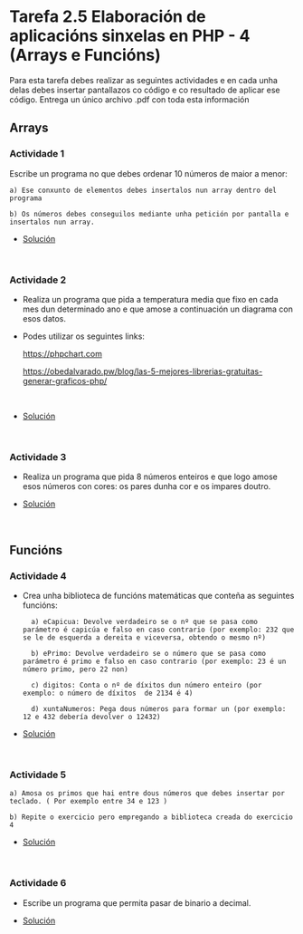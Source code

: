 # Tarefa 2.5 Elaboración de aplicacións sinxelas en PHP - 4 (Arrays e Funcións)

Para esta tarefa debes realizar as seguintes actividades e en cada unha delas debes insertar pantallazos co código e co resultado de aplicar ese código. Entrega un único archivo .pdf con toda esta información

## Arrays

### Actividade 1

Escribe un programa no que debes ordenar 10 números de maior a menor:

    a) Ese conxunto de elementos debes insertalos nun array dentro del programa

    b) Os números debes conseguilos mediante unha petición por pantalla e insertalos nun array.

- [Solución](https://github.com/B1NAR10/DAW/tree/main/Contorno_Servidor/1%C2%AA%20Avaliaci%C3%B3n/Tema%202/2.5%20Elaboraci%C3%B3n%20de%20aplicaci%C3%B3ns%20sinxelas%20en%20PHP%20-%204%20(Arrays%20e%20Funci%C3%B3ns)/Actividade_1)

</br>

### Actividade 2

- Realiza un programa que pida a temperatura media que fixo en cada mes dun determinado ano e que amose a continuación un diagrama con esos datos.

- Podes utilizar os seguintes links:

    <https://phpchart.com>

    <https://obedalvarado.pw/blog/las-5-mejores-librerias-gratuitas-generar-graficos-php/>
</br>

- [Solución](https://github.com/B1NAR10/DAW/tree/main/Contorno_Servidor/1%C2%AA%20Avaliaci%C3%B3n/Tema%202/2.5%20Elaboraci%C3%B3n%20de%20aplicaci%C3%B3ns%20sinxelas%20en%20PHP%20-%204%20(Arrays%20e%20Funci%C3%B3ns)/Actividade_2)

</br>

### Actividade 3

- Realiza un programa que pida 8 números enteiros e que logo amose esos números con cores: os pares dunha cor e os impares doutro.

- [Solución](https://github.com/B1NAR10/DAW/tree/main/Contorno_Servidor/1%C2%AA%20Avaliaci%C3%B3n/Tema%202/2.5%20Elaboraci%C3%B3n%20de%20aplicaci%C3%B3ns%20sinxelas%20en%20PHP%20-%204%20(Arrays%20e%20Funci%C3%B3ns)/Actividade_3)

</br>

## Funcións

### Actividade 4

- Crea unha biblioteca de funcións matemáticas que conteña as seguintes funcións:

        a) eCapicua: Devolve verdadeiro se o nº que se pasa como parámetro é capicúa e falso en caso contrario (por exemplo: 232 que se le de esquerda a dereita e viceversa, obtendo o mesmo nº)

        b) ePrimo: Devolve verdadeiro se o número que se pasa como parámetro é primo e falso en caso contrario (por exemplo: 23 é un número primo, pero 22 non)

        c) digitos: Conta o nº de díxitos dun número enteiro (por exemplo: o número de díxitos  de 2134 é 4)

        d) xuntaNumeros: Pega dous números para formar un (por exemplo: 12 e 432 debería devolver o 12432)

- [Solución](https://github.com/B1NAR10/DAW/tree/main/Contorno_Servidor/1%C2%AA%20Avaliaci%C3%B3n/Tema%202/2.5%20Elaboraci%C3%B3n%20de%20aplicaci%C3%B3ns%20sinxelas%20en%20PHP%20-%204%20(Arrays%20e%20Funci%C3%B3ns)/Actividade_4)

</br>

### Actividade 5

    a) Amosa os primos que hai entre dous números que debes insertar por teclado. ( Por exemplo entre 34 e 123 )

    b) Repite o exercicio pero empregando a biblioteca creada do exercicio 4

- [Solución](https://github.com/B1NAR10/DAW/tree/main/Contorno_Servidor/1%C2%AA%20Avaliaci%C3%B3n/Tema%202/2.5%20Elaboraci%C3%B3n%20de%20aplicaci%C3%B3ns%20sinxelas%20en%20PHP%20-%204%20(Arrays%20e%20Funci%C3%B3ns)/Actividade_5)

</br>

### Actividade 6

- Escribe un programa que permita pasar de binario a decimal.

- [Solución](https://github.com/B1NAR10/DAW/tree/main/Contorno_Servidor/1%C2%AA%20Avaliaci%C3%B3n/Tema%202/2.5%20Elaboraci%C3%B3n%20de%20aplicaci%C3%B3ns%20sinxelas%20en%20PHP%20-%204%20(Arrays%20e%20Funci%C3%B3ns)/Actividade_6)

